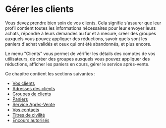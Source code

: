 # Gérer les clients

Vous devez prendre bien soin de vos clients. Cela signifie s'assurer que leur profil contient toutes les informations nécessaires pour leur envoyer leurs achats, répondre à leurs demandes au fur et à mesure, créer des groupes auxquels vous pouvez appliquer des réductions, savoir quels sont les paniers d'achat validés et ceux qui ont été abandonnés, et plus encore.

Le menu "Clients" vous permet de vérifier les détails des comptes de vos utilisateurs, de créer des groupes auxquels vous pouvez appliquer des réductions, afficher les paniers en cours, gérer le service après-vente.

Ce chapitre contient les sections suivantes :

* [Vos clients](vos-clients.md)
* [Adresses des clients](adresses-des-clients.md)
* [Groupes de clients](groupes-de-clients.md)
* [Paniers](paniers.md)
* [Service Après-Vente](service-apres-vente.md)
* [Vos contacts](vos-contacts.md)
* [Titres de civilité](titres-de-civilite.md)
* [Encours autorisés](encours-autorises.md)
